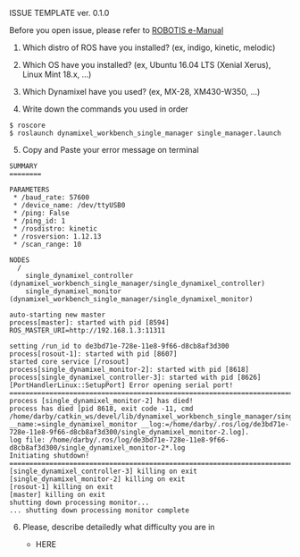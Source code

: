 ISSUE TEMPLATE ver. 0.1.0

Before you open issue, please refer to [ROBOTIS e-Manual](http://emanual.robotis.com/)

1. Which distro of ROS have you installed? (ex, indigo, kinetic, melodic)


2. Which OS have you installed? (ex, Ubuntu 16.04 LTS (Xenial Xerus), Linux Mint 18.x, ...)


3. Which Dynamixel have you used? (ex, MX-28, XM430-W350, ...)

 
4. Write down the commands you used in order

  ```
  $ roscore    
  $ roslaunch dynamixel_workbench_single_manager single_manager.launch
  ```
 
5. Copy and Paste your error message on terminal

  ```
  SUMMARY
  ========

  PARAMETERS
   * /baud_rate: 57600
   * /device_name: /dev/ttyUSB0
   * /ping: False
   * /ping_id: 1
   * /rosdistro: kinetic
   * /rosversion: 1.12.13
   * /scan_range: 10

  NODES
    /
      single_dynamixel_controller (dynamixel_workbench_single_manager/single_dynamixel_controller)
      single_dynamixel_monitor (dynamixel_workbench_single_manager/single_dynamixel_monitor)

  auto-starting new master
  process[master]: started with pid [8594]
  ROS_MASTER_URI=http://192.168.1.3:11311

  setting /run_id to de3bd71e-728e-11e8-9f66-d8cb8af3d300
  process[rosout-1]: started with pid [8607]
  started core service [/rosout]
  process[single_dynamixel_monitor-2]: started with pid [8618]
  process[single_dynamixel_controller-3]: started with pid [8626]
  [PortHandlerLinux::SetupPort] Error opening serial port!
  ================================================================================REQUIRED process [single_dynamixel_monitor-2] has died!
  process has died [pid 8618, exit code -11, cmd /home/darby/catkin_ws/devel/lib/dynamixel_workbench_single_manager/single_dynamixel_monitor __name:=single_dynamixel_monitor __log:=/home/darby/.ros/log/de3bd71e-728e-11e8-9f66-d8cb8af3d300/single_dynamixel_monitor-2.log].
  log file: /home/darby/.ros/log/de3bd71e-728e-11e8-9f66-d8cb8af3d300/single_dynamixel_monitor-2*.log
  Initiating shutdown!
  ================================================================================
  [single_dynamixel_controller-3] killing on exit
  [single_dynamixel_monitor-2] killing on exit
  [rosout-1] killing on exit
  [master] killing on exit
  shutting down processing monitor...
  ... shutting down processing monitor complete
  ```
  
6. Please, describe detailedly what difficulty you are in 

    - HERE
